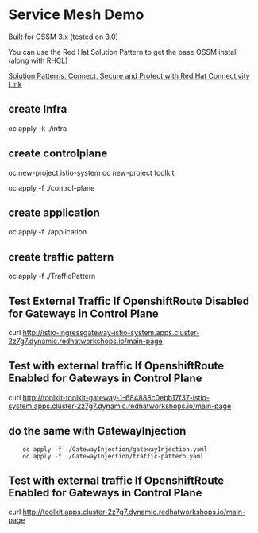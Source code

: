 # Service Mesh Demo

Built for OSSM 3.x (tested on 3.0)

You can use the Red Hat Solution Pattern to get the base OSSM install (along with RHCL)

[Solution Patterns: Connect, Secure and Protect with Red Hat Connectivity Link](https://www.solutionpatterns.io/soln-pattern-connectivity-link/solution-patter)

## create Infra
oc apply -k ./infra

## create controlplane
oc new-project istio-system
oc new-project toolkit

oc apply -f ./control-plane

## create application
oc apply -f ./application

## create traffic pattern
oc apply -f ./TrafficPattern

## Test External Traffic If OpenshiftRoute Disabled for Gateways in Control Plane
curl http://istio-ingressgateway-istio-system.apps.cluster-2z7g7.dynamic.redhatworkshops.io/main-page

## Test with external traffic If OpenshiftRoute Enabled for Gateways in Control Plane
curl http://toolkit-toolkit-gateway-1-684888c0ebb17f37-istio-system.apps.cluster-2z7g7.dynamic.redhatworkshops.io/main-page

## do the same with GatewayInjection
``` 
    oc apply -f ./GatewayInjection/gatewayInjection.yaml
    oc apply -f ./GatewayInjection/traffic-pattern.yaml
```    

## Test with external traffic If OpenshiftRoute Enabled for Gateways in Control Plane
curl http://toolkit.apps.cluster-2z7g7.dynamic.redhatworkshops.io/main-page